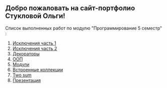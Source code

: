 ## Добро пожаловать на сайт-портфолио Стукловой Ольги!
Список выполненных работ по модулю "Программирование 5 семестр" :
1. [Исключения часть 1]()
2. [Исключения часть 2]() 
3. [Декораторы](https://github.com/python-advance/sem5-deco-1-stuklovao)
4. [ООП](https://github.com/python-advance/sem5-oop-stuklovao)
5. [Модули]()
6. [Встроенные коллекции](https://github.com/python-advance/sem5-collections-stuklovao)
7. [Two sum]()
8. [Презентация]()



